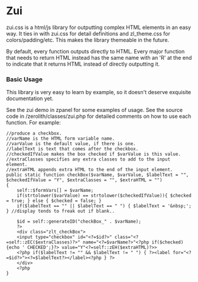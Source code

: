 # Zui

zui.css is a html/js library for outputting complex HTML elements in an easy way.
It ties in with zui.css for detail definitions and zl_theme.css for colors/padding/etc. This makes the library themeable in the future.

By default, every function outputs directly to HTML. Every major function that needs to return HTML instead has the same name with an 'R' at the end to indicate that it returns HTML instead of directly outputting it.


### Basic Usage

This library is very easy to learn by example, so it doesn't deserve exquisite documentation yet.

See the zui demo in zpanel for some examples of usage.
See the source code in /zerolith/classes/zui.php for detailed comments on how to use each function.
For example:
```
//produce a checkbox.
//varName is the HTML form variable name.
//varValue is the default value, if there is one.
//labelText is text that comes after the checkbox.
//checkedIfValue makes the box checked if $varValue is this value.
//extraClasses specifies any extra classes to add to the input element.
//extraHTML appends extra HTML to the end of the input element.
public static function checkBox($varName, $varValue, $labelText = "", $checkedIfValue = "Y", $extraClasses = "", $extraHTML = "")
{
    self::$formVars[] = $varName;
    if(strtolower($varValue) == strtolower($checkedIfValue)){ $checked = true; } else { $checked = false; }
    if($labelText == "" || $labelText == " ") { $labelText = '&nbsp;'; } //display tends to freak out if blank..

    $id = self::generateID("checkBox_" . $varName);
    ?>
    <div class="zlt_checkBox">
    <input type="checkbox" id="<?=$id?>" class="<?=self::zEC($extraClasses)?>" name="<?=$varName?>"<?php if($checked){echo ' CHECKED';}?> value="Y"<?=self::zEH($extraHTML)?>>
    <?php if($labelText != "" && $labelText != " ") { ?><label for="<?=$id?>"><?=$labelText?></label><?php } ?>
    </div>
    <?php
}
```
